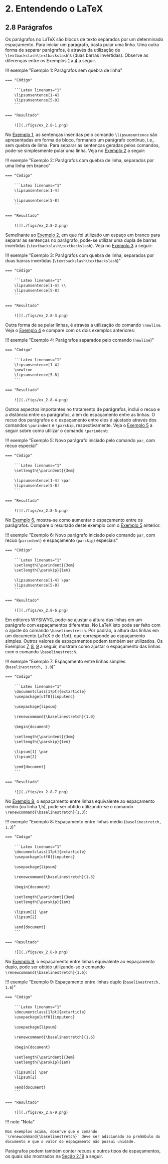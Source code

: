 # 2. Entendendo o LaTeX

## 2.8 Parágrafos

Os parágrafos no LaTeX são blocos de texto separados por um determinado espaçamento. Para iniciar um parágrafo, basta pular uma linha. Uma outra forma de separar parágrafos, é através da utilização de `\textbackslash\textbackslash`'s (duas barras invertidas). Observe as diferenças entre os Exemplos [1](#exe_par1) a [4](#exe_par4) a seguir.

!!! exemple "<a id="exe_par1"></a>Exemplo 1: Parágrafos sem quebra de linha"

    === "Código"

        ```Latex linenums="1"
        \lipsumsentence[1-4] 
        \lipsumsentence[5-8]
        ```

    === "Resultado"

        ![](./figs/ex_2.8-1.png)

No [Exemplo 1](#exe_par1), as sentenças inseridas pelo comando `\lipsumsentence` são apresentadas em forma de bloco, formando um parágrafo contínuo, i.e., sem quebra de linha. Para separar as sentenças geradas pelos comandos, pode-se simplesmente pular uma linha. Veja no [Exemplo 2](#exe_par2) a seguir:

!!! exemple "<a id="exe_par2"></a>Exemplo 2: Parágrafos com quebra de linha, separados por uma linha em branco"

    === "Código"

        ```Latex linenums="1"
        \lipsumsentence[1-4]  

        \lipsumsentence[5-8]
        ```

    === "Resultado"

        ![](./figs/ex_2.8-2.png)

Semelhante ao [Exemplo 2](#exe_par2), em que foi utilizado um espaço em branco para separar as sentenças no parágrafo, pode-se utilizar uma dupla de barras invertidas (`\textbackslash\textbackslash`). Veja no [Exemplo 3](#exe_par3) a seguir:

!!! exemple "<a id="exe_par3"></a>Exemplo 3: Parágrafos com quebra de linha, separados por duas barras invertidas (`\textbackslash\textbackslash`)"

    === "Código"

        ```Latex linenums="1"
        \lipsumsentence[1-4] \\ 
        \lipsumsentence[5-8]
        ```

    === "Resultado"

        ![](./figs/ex_2.8-3.png)

Outra forma de se pular linhas, é através a utilização do comando `\newline`. Veja o [Exemplo 4](#exe_par4) e compare com os dois exemplos anteriores:

!!! exemple "<a id="exe_par4"></a>Exemplo 4: Parágrafos separados pelo comando (`newline`)"

    === "Código"

        ```Latex linenums="1"
        \lipsumsentence[1-4]
        \newline
        \lipsumsentence[5-8]
        ```

    === "Resultado"

        ![](./figs/ex_2.8-4.png)

Outros aspectos importantes no tratamento de parágrafos, inclui o recuo e a distância entre os parágrafos, além do espaçamento entre as linhas. O recuo dos parágrafos e o espaçamento entre eles é ajustado através dos comandos `\parindent` e `\parskip`, respectivamente. Veja o [Exemplo 5](#par:recuo) a seguir sobre como utilizar o comando `\parindent`:

!!! exemple "<a id="par:recuo"></a>Exemplo 5: Novo parágrafo iniciado pelo comando `par`, com recuo especial"

    === "Código"

        ```Latex linenums="1"
        \setlength{\parindent}{3em}

        \lipsumsentence[1-4] \par
        \lipsumsentence[5-8]
        ```

    === "Resultado"

        ![](./figs/ex_2.8-5.png)

No [Exemplo 6](#par:espac), mostra-se como aumentar o espaçamento entre os parágrafos. Compare o resultado deste exemplo com o [Exemplo 5](#par:recuo) anterior.

!!! exemple "<a id="par:espac"></a>Exemplo 6: Novo parágrafo iniciado pelo comando `par`, com recuo (`parindent`) e espaçamento (`parskip`) especiais"

    === "Código"

        ```Latex linenums="1"
        \setlength{\parindent}{3em}
        \setlength{\parskip}{1em}

        \lipsumsentence[1-4] \par
        \lipsumsentence[5-8]
        ```

    === "Resultado"

        ![](./figs/ex_2.8-6.png)        

Em editores WYSIWYG, pode-se ajustar a altura das linhas em um parágrafo com espaçamentos diferentes. No LaTeX isto pode ser feito com o ajuste do comando `\baselinestretch`. Por padrão, a altura das linhas em um documento LaTeX é de {1pt}, que corresponde ao espaçamento simples. Outros valores de espaçamentos podem também ser utilizados. Os Exemplos [7](#par:simples), [8](#par:meio), [9](#par:duplo) a seguir, mostram como ajustar o espaçamento das linhas com o comando `\baselinestretch`.

!!! exemple "<a id="par:simples"></a>Exemplo 7: Espaçamento entre linhas simples (`baselinestretch, 1.0`)"

    === "Código"

        ```Latex linenums="1"
        \documentclass[17pt]{extarticle}
        \usepackage[utf8]{inputenc}

        \usepackage{lipsum}

        \renewcommand{\baselinestretch}{1.0}

        \begin{document}

        \setlength{\parindent}{3em}
        \setlength{\parskip}{1em}

        \lipsum[1] \par
        \lipsum[2]

        \end{document}
        ```

    === "Resultado"

        ![](./figs/ex_2.8-7.png)        

No [Exemplo 8](#par:meio), o espaçamento entre linhas equivalente ao espaçamento médio (ou linha 1,5), pode ser obtido utilizando-se o comando `\renewcommand{\baselinestretch}{1.3}`:

!!! exemple "<a id="par:meio"></a>Exemplo 8: Espaçamento entre linhas médio (`baselinestretch, 1.3`)"

    === "Código"

        ```Latex linenums="1"
        \documentclass[17pt]{extarticle}
        \usepackage[utf8]{inputenc}

        \usepackage{lipsum}

        \renewcommand{\baselinestretch}{1.3}

        \begin{document}

        \setlength{\parindent}{3em}
        \setlength{\parskip}{1em}

        \lipsum[1] \par
        \lipsum[2]

        \end{document}
        ```

    === "Resultado"

        ![](./figs/ex_2.8-8.png)        

No [Exemplo 9](#par:duplo), o espaçamento entre linhas equivalente ao espaçamento duplo, pode ser obtido utilizando-se o comando `\renewcommand{\baselinestretch}{1.6}`:

!!! exemple "<a id="par:duplo"></a>Exemplo 9: Espaçamento entre linhas duplo (`baselinestretch, 1.6`)"

    === "Código"

        ```Latex linenums="1"
        \documentclass[17pt]{extarticle}
        \usepackage[utf8]{inputenc}

        \usepackage{lipsum}

        \renewcommand{\baselinestretch}{1.6}

        \begin{document}

        \setlength{\parindent}{3em}
        \setlength{\parskip}{1em}

        \lipsum[1] \par
        \lipsum[2]

        \end{document}
        ```

    === "Resultado"

        ![](./figs/ex_2.8-9.png)        

!!! note "Nota"
 
    Nos exemplos acima, observe que o comando `\renewcommand{\baselinestretch}` deve ser adicionado ao preâmbulo do documento e que o valor do espaçamento não possui unidade.

Parágrafos podem também conter recuos e outros tipos de espaçamentos, os quais são mostrados na [Seção 2.19](../posicao_espac/#29-posicao-e-espacamento) a seguir.